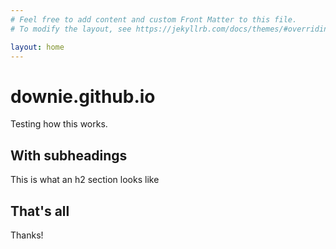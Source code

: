 ```yaml
---
# Feel free to add content and custom Front Matter to this file.
# To modify the layout, see https://jekyllrb.com/docs/themes/#overriding-theme-defaults

layout: home
---
```


# downie.github.io

Testing how this works.

## With subheadings

This is what an h2 section looks like

## That's all

Thanks!